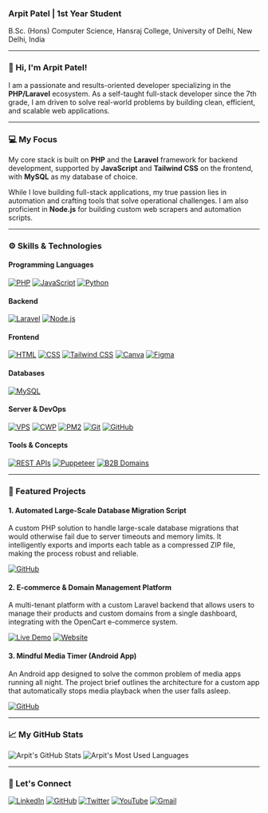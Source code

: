 ### **Arpit Patel** | 1st Year Student

B.Sc. (Hons) Computer Science, Hansraj College, University of Delhi, New Delhi, India

---

### **👋 Hi, I'm Arpit Patel!**

I am a passionate and results-oriented developer specializing in the **PHP/Laravel** ecosystem. As a self-taught full-stack developer since the 7th grade, I am driven to solve real-world problems by building clean, efficient, and scalable web applications.

---

### **💻 My Focus**

My core stack is built on **PHP** and the **Laravel** framework for backend development, supported by **JavaScript** and **Tailwind CSS** on the frontend, with **MySQL** as my database of choice.

While I love building full-stack applications, my true passion lies in automation and crafting tools that solve operational challenges. I am also proficient in **Node.js** for building custom web scrapers and automation scripts.

---

### ⚙️ Skills & Technologies

#### **Programming Languages**
[![PHP](https://img.shields.io/badge/PHP-777BB4?style=for-the-badge&logo=php&logoColor=white)](https://www.php.net/)
[![JavaScript](https://img.shields.io/badge/JavaScript-F7DF1E?style=for-the-badge&logo=javascript&logoColor=black)](https://developer.mozilla.org/en-US/docs/Web/JavaScript)
[![Python](https://img.shields.io/badge/Python-3776AB?style=for-the-badge&logo=python&logoColor=white)](https://www.python.org/)

#### **Backend**
[![Laravel](https://img.shields.io/badge/Laravel-FF2D20?style=for-the-badge&logo=laravel&logoColor=white)](https://laravel.com/)
[![Node.js](https://img.shields.io/badge/Node.js-339933?style=for-the-badge&logo=nodedotjs&logoColor=white)](https://nodejs.org/en)

#### **Frontend**
[![HTML](https://img.shields.io/badge/HTML5-E34F26?style=for-the-badge&logo=html5&logoColor=white)](https://developer.mozilla.org/en-US/docs/Web/HTML)
[![CSS](https://img.shields.io/badge/CSS3-1572B6?style=for-the-badge&logo=css3&logoColor=white)](https://developer.mozilla.org/en-US/docs/Web/CSS)
[![Tailwind CSS](https://img.shields.io/badge/Tailwind_CSS-38B2AC?style=for-the-badge&logo=tailwind-css&logoColor=white)](https://tailwindcss.com/)
[![Canva](https://img.shields.io/badge/Canva-00C4CC?style=for-the-badge&logo=canva&logoColor=white)](https://www.canva.com/)
[![Figma](https://img.shields.io/badge/Figma-F24E1E?style=for-the-badge&logo=figma&logoColor=white)](https://www.figma.com/)

#### **Databases**
[![MySQL](https://img.shields.io/badge/MySQL-4479A1?style=for-the-badge&logo=mysql&logoColor=white)](https://www.mysql.com/)

#### **Server & DevOps**
[![VPS](https://img.shields.io/badge/VPS_Server-21759B?style=for-the-badge&logo=virtualbox&logoColor=white)](https://en.wikipedia.org/wiki/Virtual_private_server)
[![CWP](https://img.shields.io/badge/CWP-4D90FE?style=for-the-badge&logo=apache&logoColor=white)](http://control-webpanel.com/)
[![PM2](https://img.shields.io/badge/PM2-2B4054?style=for-the-badge&logo=pm2&logoColor=white)](https://pm2.io/)
[![Git](https://img.shields.io/badge/Git-F05032?style=for-the-badge&logo=git&logoColor=white)](https://git-scm.com/)
[![GitHub](https://img.shields.io/badge/GitHub-100000?style=for-the-badge&logo=github&logoColor=white)](https://github.com/)

#### **Tools & Concepts**
[![REST APIs](https://img.shields.io/badge/REST_APIs-000000?style=for-the-badge&logo=graphql&logoColor=white)](https://restfulapi.net/)
[![Puppeteer](https://img.shields.io/badge/Puppeteer-40B5A4?style=for-the-badge&logo=puppeteer&logoColor=white)](https://pptr.dev/)
[![B2B Domains](https://img.shields.io/badge/B2B_Domains-5C5C5C?style=for-the-badge&logo=wordpress&logoColor=white)](https://en.wikipedia.org/wiki/Business-to-business)

---

### **🚀 Featured Projects**

#### **1. Automated Large-Scale Database Migration Script**
A custom PHP solution to handle large-scale database migrations that would otherwise fail due to server timeouts and memory limits. It intelligently exports and imports each table as a compressed ZIP file, making the process robust and reliable.

[![GitHub](https://img.shields.io/badge/GitHub-100000?style=for-the-badge&logo=github&logoColor=white)](https://github.com/delhiarpitpatel/automate-sql-import-export-cli)

#### **2. E-commerce & Domain Management Platform**
A multi-tenant platform with a custom Laravel backend that allows users to manage their products and custom domains from a single dashboard, integrating with the OpenCart e-commerce system.

[![Live Demo](https://img.shields.io/badge/Live_Demo-007bff?style=for-the-badge&logo=google-chrome&logoColor=white)](https://domains.propnal.com/)
[![Website](https://img.shields.io/badge/Website-5D3FD3?style=for-the-badge&logo=wordpress&logoColor=white)](https://www.randompublications.com/)

#### **3. Mindful Media Timer (Android App)**
An Android app designed to solve the common problem of media apps running all night. The project brief outlines the architecture for a custom app that automatically stops media playback when the user falls asleep.

[![GitHub](https://img.shields.io/badge/GitHub-100000?style=for-the-badge&logo=github&logoColor=white)](https://github.com/delhiarpitpatel/android-mindful-media-timer)

---

### 📈 My GitHub Stats

  <img src="https://github-readme-stats.vercel.app/api?username=delhiarpitpatel&show_icons=true&theme=dark" alt="Arpit's GitHub Stats" />
  <img src="https://github-readme-stats.vercel.app/api/top-langs/?username=delhiarpitpatel&layout=compact&theme=dark" alt="Arpit's Most Used Languages" />

---

### **🤝 Let's Connect**

[![LinkedIn](https://img.shields.io/badge/LinkedIn-0077B5?style=for-the-badge&logo=linkedin&logoColor=white)](https://linkedin.com/in/delhiarpitpatel)
[![GitHub](https://img.shields.io/badge/GitHub-100000?style=for-the-badge&logo=github&logoColor=white)](https://github.com/delhiarpitpatel)
[![Twitter](https://img.shields.io/badge/Twitter-1DA1F2?style=for-the-badge&logo=twitter&logoColor=white)](https://twitter.com/delhiarpitpatel)
[![YouTube](https://img.shields.io/badge/YouTube-FF0000?style=for-the-badge&logo=youtube&logoColor=white)](https://www.youtube.com/@delhiarpitpateldevelopment)
[![Gmail](https://img.shields.io/badge/Gmail-D14836?style=for-the-badge&logo=gmail&logoColor=white)](mailto:delhiarpitpatel@gmail.com)
